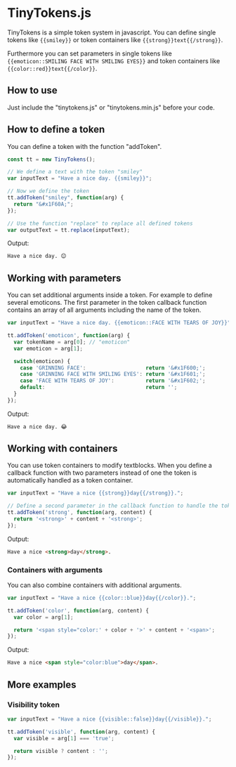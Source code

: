 # TinyTokens.js
TinyTokens is a simple token system in javascript. You can define single tokens like ``{{smiley}}`` or token containers like ``{{strong}}text{{/strong}}``.

Furthermore you can set parameters in single tokens like ``{{emoticon::SMILING FACE WITH SMILING EYES}}`` and token containers like ``{{color::red}}text{{/color}}``.

## How to use
Just include the "tinytokens.js" or "tinytokens.min.js" before your code.

## How to define a token
You can define a token with the function "addToken".

```js
const tt = new TinyTokens();

// We define a text with the token "smiley"
var inputText = "Have a nice day. {{smiley}}";

// Now we define the token
tt.addToken("smiley", function(arg) {
  return "&#x1F60A;";
});

// Use the function "replace" to replace all defined tokens
var outputText = tt.replace(inputText);
```

Output:
```html
Have a nice day. 😊
```

## Working with parameters
You can set additional arguments inside a token. For example to define several emoticons. The first parameter in the token callback function contains an array of all arguments including the name of the token.

```js
var inputText = "Have a nice day. {{emoticon::FACE WITH TEARS OF JOY}}";

tt.addToken('emoticon', function(arg) {
  var tokenName = arg[0]; // "emoticon"
  var emoticon = arg[1];

  switch(emoticon) {
    case 'GRINNING FACE':                   return '&#x1F600;';
    case 'GRINNING FACE WITH SMILING EYES': return '&#x1F601;';
    case 'FACE WITH TEARS OF JOY':          return '&#x1F602;';
    default:                                return '';
  }
});
```

Output:
```html
Have a nice day. 😂
```

## Working with containers
You can use token containers to modify textblocks. When you define a callback function with two parameters instead of one the token is automatically handled as a token container.

```js
var inputText = "Have a nice {{strong}}day{{/strong}}.";

// Define a second parameter in the callback function to handle the token as a container.
tt.addToken('strong', function(arg, content) {
  return '<strong>' + content + '<strong>';
});
```

Output:
```html
Have a nice <strong>day</strong>.
```

### Containers with arguments

You can also combine containers with additional arguments.

```js
var inputText = "Have a nice {{color::blue}}day{{/color}}.";

tt.addToken('color', function(arg, content) {
  var color = arg[1];

  return '<span style="color:' + color + '>' + content + '<span>';
});
```

Output:
```html
Have a nice <span style="color:blue">day</span>.
```

## More examples

### Visibility token
```js
var inputText = "Have a nice {{visible::false}}day{{/visible}}.";

tt.addToken('visible', function(arg, content) {
  var visible = arg[1] === 'true';

  return visible ? content : '';
});
```
